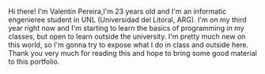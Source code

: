 Hi there! I'm Valentin Pereira,I'm 23 years old and I'm an informatic engenieree student in UNL (Universidad del Litoral, ARG).
I'm on my third year right now and I'm starting to learn the basics of programming in my classes, but open to learn outside the university.
I'm pretty much new on this world, so I'm gonna try to expose what I do in class and outside here.
Thank you very much for reading this and hope to bring some good material to this portfolio.
<!---
ValentinPereiraUNL/ValentinPereiraUNL is a ✨ special ✨ repository because its `README.md` (this file) appears on your GitHub profile.
You can click the Preview link to take a look at your changes.
--->
